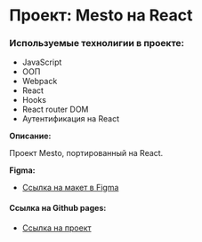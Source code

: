 # Проект: Mesto на React

### Используемые технолигии в проекте:
* JavaScript
* ООП
* Webpack
* React
* Hooks
* React router DOM
* Аутентификация на React


**Описание:**

Проект Mesto, портированный на React.

**Figma:**

* [Ссылка на макет в Figma](https://www.figma.com/file/2cn9N9jSkmxD84oJik7xL7/JavaScript.-Sprint-4?node-id=0%3A1)

#### Ссылка на Github pages:

* [Ссылка на проект](https://denis3094.github.io/react-mesto-auth/index.html)

